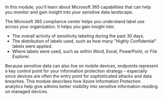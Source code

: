 In this module, you'll learn about Microsoft 365 capabilities that can help you monitor and gain insight into your sensitive data landscape. 

The Microsoft 365 compliance center helps you understand label use across your organization. It helps you gain insight into:
- The overall activity of sensitivity labeling during the past 30 days. 
- The distribution of labels used, such as how many "Highly Confidential" labels were applied.
- Where labels were used, such as within Word, Excel, PowerPoint, or File Explorer.

Because sensitive data can also live on mobile devices, endpoints represent a key control point for your information protection strategy – especially since devices are often the entry point for sophisticated attacks and data breaches. This module describes how Azure Information Protection analytics help give admins better visibility into sensitive information residing on managed devices.
